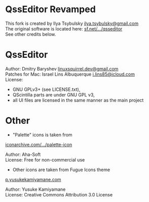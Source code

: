 # QssEditor Revamped
This fork is created by Ilya Tsybulsky <ilya.tsybulsky@gmail.com>  
The original software is located here: [sf.net/.../qsseditor](https://sourceforge.net/projects/qsseditor/)  
See other credits below.

# QssEditor
Author: Dmitry Baryshev <linuxsquirrel.dev@gmail.com>  
Patches for Mac: Israel Lins Albuquerque <i.lins85@icloud.com>  
License:  
 * GNU GPLv3+ (see LICENSE.txt),  
 * QScintilla parts are under GNU GPL v3,  
 * all UI files are licensed in the same manner as the main project

# Other
 * "Palette" icons is taken from

[iconarchive.com/.../palette-icon](http://www.iconarchive.com/show/perfect-design-icons-by-aha-soft/palette-icon.html)

Author: Aha-Soft  
License: Free for non-commercial use  

 * Other icons are taken from Fugue Icons theme  

[p.yusukekamiyamane.com](http://p.yusukekamiyamane.com/)

Author: Yusuke Kamiyamane  
License: Creative Commons Attribution 3.0 License
